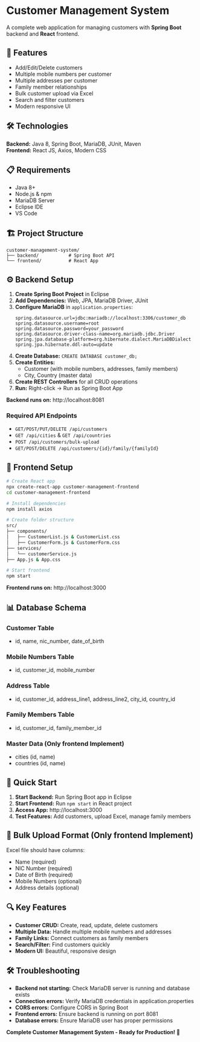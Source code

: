 # Customer Management System

A complete web application for managing customers with **Spring Boot** backend and **React** frontend.

## 🚀 Features

- Add/Edit/Delete customers
- Multiple mobile numbers per customer
- Multiple addresses per customer
- Family member relationships
- Bulk customer upload via Excel
- Search and filter customers
- Modern responsive UI

## 🛠️ Technologies

**Backend:** Java 8, Spring Boot, MariaDB, JUnit, Maven  
**Frontend:** React JS, Axios, Modern CSS

## 📋 Requirements

- Java 8+
- Node.js & npm
- MariaDB Server
- Eclipse IDE
- VS Code

## 🏗️ Project Structure

```
customer-management-system/
├── backend/           # Spring Boot API
└── frontend/          # React App
```

## ⚙️ Backend Setup

1. **Create Spring Boot Project** in Eclipse
2. **Add Dependencies:** Web, JPA, MariaDB Driver, JUnit
3. **Configure MariaDB** in `application.properties`:
   ```properties
   spring.datasource.url=jdbc:mariadb://localhost:3306/customer_db
   spring.datasource.username=root
   spring.datasource.password=your_password
   spring.datasource.driver-class-name=org.mariadb.jdbc.Driver
   spring.jpa.database-platform=org.hibernate.dialect.MariaDBDialect
   spring.jpa.hibernate.ddl-auto=update
   ```
4. **Create Database:** `CREATE DATABASE customer_db;`
5. **Create Entities:**
   - Customer (with mobile numbers, addresses, family members)
   - City, Country (master data)
6. **Create REST Controllers** for all CRUD operations
7. **Run:** Right-click → Run as Spring Boot App

**Backend runs on:** http://localhost:8081

### Required API Endpoints
- `GET/POST/PUT/DELETE /api/customers`
- `GET /api/cities` & `GET /api/countries`
- `POST /api/customers/bulk-upload`
- `GET/POST/DELETE /api/customers/{id}/family/{familyId}`

## 🎨 Frontend Setup

```bash
# Create React app
npx create-react-app customer-management-frontend
cd customer-management-frontend

# Install dependencies
npm install axios

# Create folder structure
src/
├── components/
│   ├── CustomerList.js & CustomerList.css
│   ├── CustomerForm.js & CustomerForm.css
├── services/
│   └── customerService.js
├── App.js & App.css

# Start frontend
npm start
```

**Frontend runs on:** http://localhost:3000

## 📊 Database Schema

### Customer Table
- id, name, nic_number, date_of_birth

### Mobile Numbers Table
- id, customer_id, mobile_number

### Address Table
- id, customer_id, address_line1, address_line2, city_id, country_id

### Family Members Table
- id, customer_id, family_member_id

### Master Data (Only frontend Implement)
- cities (id, name)
- countries (id, name)

## 🚀 Quick Start

1. **Start Backend:** Run Spring Boot app in Eclipse
2. **Start Frontend:** Run `npm start` in React project  
3. **Access App:** http://localhost:3000
4. **Test Features:** Add customers, upload Excel, manage family members

## 📁 Bulk Upload Format (Only frontend Implement)

Excel file should have columns:
- Name (required)
- NIC Number (required)
- Date of Birth (required)
- Mobile Numbers (optional)
- Address details (optional)

## 🔍 Key Features

- **Customer CRUD:** Create, read, update, delete customers
- **Multiple Data:** Handle multiple mobile numbers and addresses
- **Family Links:** Connect customers as family members
- **Search/Filter:** Find customers quickly
- **Modern UI:** Beautiful, responsive design

## 🛠️ Troubleshooting

- **Backend not starting:** Check MariaDB server is running and database exists
- **Connection errors:** Verify MariaDB credentials in application.properties
- **CORS errors:** Configure CORS in Spring Boot
- **Frontend errors:** Ensure backend is running on port 8081
- **Database errors:** Ensure MariaDB user has proper permissions



**Complete Customer Management System - Ready for Production! 🎉**
